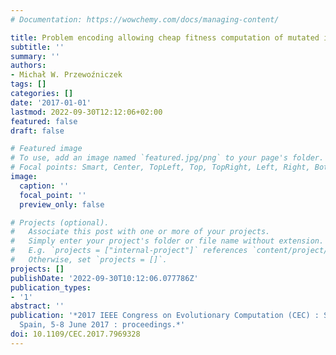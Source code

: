 ```yaml
---
# Documentation: https://wowchemy.com/docs/managing-content/

title: Problem encoding allowing cheap fitness computation of mutated individuals
subtitle: ''
summary: ''
authors:
- Michał W. Przewoźniczek
tags: []
categories: []
date: '2017-01-01'
lastmod: 2022-09-30T12:12:06+02:00
featured: false
draft: false

# Featured image
# To use, add an image named `featured.jpg/png` to your page's folder.
# Focal points: Smart, Center, TopLeft, Top, TopRight, Left, Right, BottomLeft, Bottom, BottomRight.
image:
  caption: ''
  focal_point: ''
  preview_only: false

# Projects (optional).
#   Associate this post with one or more of your projects.
#   Simply enter your project's folder or file name without extension.
#   E.g. `projects = ["internal-project"]` references `content/project/deep-learning/index.md`.
#   Otherwise, set `projects = []`.
projects: []
publishDate: '2022-09-30T10:12:06.077786Z'
publication_types:
- '1'
abstract: ''
publication: '*2017 IEEE Congress on Evolutionary Computation (CEC) : San Sebastian,
  Spain, 5-8 June 2017 : proceedings.*'
doi: 10.1109/CEC.2017.7969328
---
```

